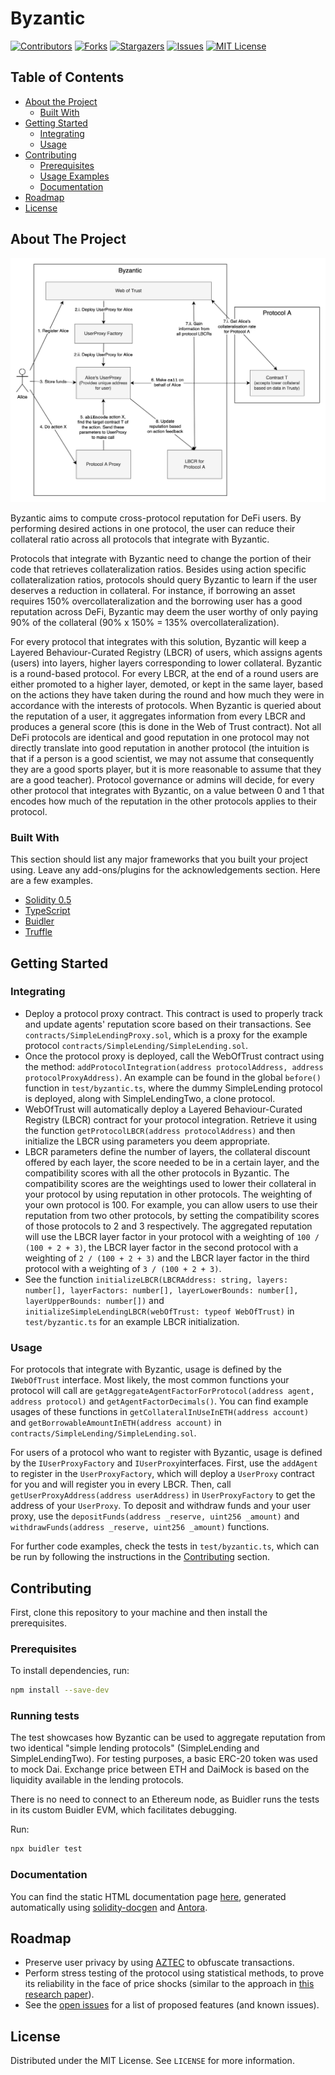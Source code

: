 # Byzantic

[![Contributors][contributors-shield]][contributors-url]
[![Forks][forks-shield]][forks-url]
[![Stargazers][stars-shield]][stars-url]
[![Issues][issues-shield]][issues-url]
[![MIT License][license-shield]][license-url]







<!-- TABLE OF CONTENTS -->
## Table of Contents

* [About the Project](#about-the-project)
  * [Built With](#built-with)
* [Getting Started](#getting-started)
  * [Integrating](#integrating)
  * [Usage](#usage)
* [Contributing](#contributing)
  * [Prerequisites](#prerequisites)
  * [Usage Examples](#usage-examples)
  * [Documentation](#documentation)
* [Roadmap](#roadmap)
* [License](#license)



<!-- ABOUT THE PROJECT -->
## About The Project

<img src="images/architecture.png" alt="Architecture Diagram">

Byzantic aims to compute cross-protocol reputation for DeFi users. By performing desired actions in one protocol, the user can reduce
their collateral ratio across all protocols that integrate with Byzantic.

Protocols that integrate with Byzantic need to change the portion of their code that retrieves collateralization ratios. Besides using action specific collateralization ratios, protocols should query Byzantic to learn if the user deserves a reduction in collateral. For instance, if borrowing an asset requires 150% overcollateralization and the borrowing user has a good reputation across DeFi, Byzantic may deem the user worthy of only paying 90% of the collateral (90% x 150% = 135% overcollateralization). 

For every protocol that integrates with this solution, Byzantic will keep a Layered Behaviour-Curated Registry (LBCR) of users, which assigns agents (users) into layers, higher layers corresponding to lower collateral. Byzantic is a round-based protocol. For every LBCR, at the end of a round users are either promoted to a higher layer, demoted, or kept in the same layer, based on the actions they have taken during the round and how much they were in accordance with the interests of protocols. When Byzantic is queried about the reputation of a user, it aggregates information from every LBCR and produces a general score (this is done in the Web of Trust contract). Not all DeFi protocols are identical and good reputation in one protocol may not directly translate into good reputation in another protocol (the intuition is that if a person is a good scientist, we may not assume that consequently they are a good sports player, but it is more reasonable to assume that they are a good teacher). Protocol governance or admins will decide, for every other protocol that integrates with Byzantic, on a value between 0 and 1 that encodes how much of the reputation in the other protocols applies to their protocol.

### Built With
This section should list any major frameworks that you built your project using. Leave any add-ons/plugins for the acknowledgements section. Here are a few examples.
* [Solidity 0.5](https://solidity.readthedocs.io/en/v0.5.0/050-breaking-changes.html)
* [TypeScript](https://www.typescriptlang.org/)
* [Buidler](https://buidler.dev/)
* [Truffle](https://www.trufflesuite.com/truffle)



<!-- GETTING STARTED -->
## Getting Started

### Integrating

* Deploy a protocol proxy contract. This contract is used to properly track and update agents' reputation score based on their transactions. See `contracts/SimpleLendingProxy.sol`, which is a proxy for the example protocol `contracts/SimpleLending/SimpleLending.sol`.
* Once the protocol proxy is deployed, call the WebOfTrust contract using the method: `addProtocolIntegration(address protocolAddress, address protocolProxyAddress)`. An example can be found in the global `before()` function in `test/byzantic.ts`, where the dummy SimpleLending protocol is deployed, along with SimpleLendingTwo, a clone protocol.
* WebOfTrust will automatically deploy a Layered Behaviour-Curated Registry (LBCR) contract for your protocol integration. Retrieve it using the function `getProtocolLBCR(address protocolAddress)` and then initialize the LBCR  using parameters you deem appropriate. 
* LBCR parameters define the number of layers, the collateral discount offered by each layer, the score needed to be in a certain layer, and the compatibility scores with all the other protocols in Byzantic. The compatibility scores are the weightings used to lower their collateral in your protocol by using reputation in other protocols. The weighting of your own protocol is 100. For example, you can allow users to use their reputation from two other protocols, by setting the compatibility scores of those protocols to 2 and 3 respectively. The aggregated reputation will use the LBCR layer factor in your protocol with a weighting of `100 / (100 + 2 + 3)`, the LBCR layer factor in the second protocol with a weighting of `2 / (100 + 2 + 3)` and the LBCR layer factor in the third protocol with a weighting of `3 / (100 + 2 + 3)`. 
* See the function `initializeLBCR(LBCRAddress: string, layers: number[], layerFactors: number[], layerLowerBounds: number[], layerUpperBounds: number[])` and `initializeSimpleLendingLBCR(webOfTrust: typeof WebOfTrust)` in `test/byzantic.ts` for an example LBCR initialization.

### Usage

For protocols that integrate with Byzantic, usage is defined by the `IWebOfTrust` interface. Most likely, the most common functions your protocol will call are `getAggregateAgentFactorForProtocol(address agent, address protocol)` and `getAgentFactorDecimals()`. You can find example usages of these functions in `getCollateralInUseInETH(address account)` and `getBorrowableAmountInETH(address account)` in `contracts/SimpleLending/SimpleLending.sol`.

For users of a protocol who want to register with Byzantic, usage is defined by the `IUserProxyFactory` and `IUserProxy`interfaces. First, use the `addAgent` to register in the `UserProxyFactory`, which will deploy a `UserProxy` contract for you and will register you in every LBCR. Then, call `getUserProxyAddress(address userAddress)` in `UserProxyFactory` to get the address of your `UserProxy`. To deposit and withdraw funds and your user proxy, use the `depositFunds(address _reserve, uint256 _amount)` and `withdrawFunds(address _reserve, uint256 _amount)` functions.

For further code examples, check the tests in `test/byzantic.ts`, which can be run by following the instructions in the [Contributing](#Contributing) section.

<!-- Contributing -->
## Contributing

First, clone this repository to your machine and then install the prerequisites.

### Prerequisites

To install dependencies, run:
```sh
npm install --save-dev
```

### Running tests

The test showcases how Byzantic can be used to aggregate reputation from two identical "simple lending protocols" (SimpleLending and SimpleLendingTwo). For testing purposes, a basic ERC-20 token was used to mock Dai. Exchange price between ETH and DaiMock is based on the liquidity available in the lending protocols.

There is no need to connect to an Ethereum node, as Buidler runs the tests in its custom Buidler EVM, which facilitates debugging.

Run:
```sh
npx buidler test
```


### Documentation

You can find the static HTML documentation page [here](https://htmlpreview.github.io/?https://github.com/savudani8/Byzantic/blob/master/docs/website/build/site/contracts/1/index.html), generated automatically using [solidity-docgen](https://github.com/OpenZeppelin/solidity-docgen) and [Antora](https://antora.org/).

<!-- ROADMAP -->
## Roadmap

* Preserve user privacy by using [AZTEC](https://www.aztecprotocol.com/) to obfuscate transactions.
* Perform stress testing of the protocol using statistical methods, to prove its reliability in the face of price shocks (similar to the approach in [this research paper](https://arxiv.org/pdf/2002.08099.pdf)).
* See the [open issues](https://github.com/savudani8/Byzantic/issues) for a list of proposed features (and known issues).


<!-- LICENSE -->
## License

Distributed under the MIT License. See `LICENSE` for more information.



<!-- MARKDOWN LINKS & IMAGES -->
[contributors-shield]: https://img.shields.io/github/contributors/savudani8/Byzantic.svg?style=flat-square
[contributors-url]: https://github.com/savudani8/Byzantic/graphs/contributors
[forks-shield]: https://img.shields.io/github/forks/savudani8/Byzantic.svg?style=flat-square
[forks-url]: https://github.com/savudani8/Byzantic/network/members
[stars-shield]: https://img.shields.io/github/stars/savudani8/Byzantic.svg?style=flat-square
[stars-url]: https://github.com/savudani8/Byzantic/stargazers
[issues-shield]: https://img.shields.io/github/issues/savudani8/Byzantic.svg?style=flat-square
[issues-url]: https://github.com/savudani8/Byzantic/issues
[license-shield]: https://img.shields.io/github/license/savudani8/Byzantic.svg?style=flat-square
[license-url]: https://github.com/savudani8/Byzantic/blob/master/LICENSE.txt
[product-screenshot]: images/architecture.png
